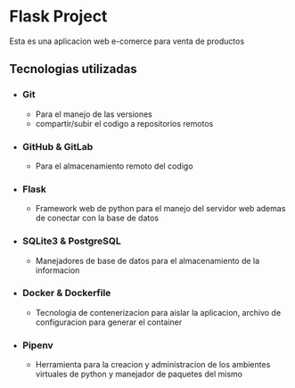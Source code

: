# Flask Project
Esta es una aplicacion web e-comerce para venta de productos
## Tecnologias utilizadas
- ### Git
  - Para el manejo de las versiones
  - compartir/subir el codigo a repositorios remotos
- ### GitHub & GitLab
  - Para el almacenamiento remoto del codigo
- ### Flask
  - Framework web de python para el manejo del servidor web ademas de conectar con la base de datos
- ### SQLite3 & PostgreSQL
  - Manejadores de base de datos para el almacenamiento de la informacion
- ### Docker & Dockerfile
  - Tecnologia de contenerizacion para aislar la aplicacion, archivo de configuracion para generar el container
- ### Pipenv
  - Herramienta para la creacion y administracion de los ambientes virtuales de python y manejador de paquetes del mismo
